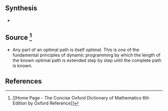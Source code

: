 ## Synthesis
- 
## Source [^1]
- Any part of an optimal path is itself optimal. This is one of the fundamental principles of dynamic programming by which the length of the known optimal path is extended step by step until the complete path is known.
## References

[^1]: [[Home Page - The Concise Oxford Dictionary of Mathematics 6th Edition by Oxford Reference]]